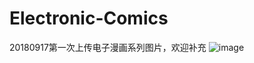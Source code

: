 # Electronic-Comics
20180917第一次上传电子漫画系列图片，欢迎补充
 ![image](https://github.com/chiphome/Electronic-Comics/raw/master/comics_1.png)

